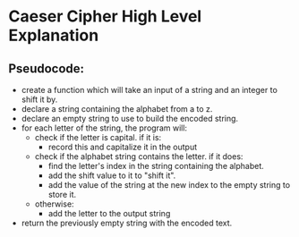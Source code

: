 # Caeser Cipher High Level Explanation
## Pseudocode:
  * create a function which will take an input of a string and an integer to shift it by.
  * declare a string containing the alphabet from a to z.
  * declare an empty string to use to build the encoded string.
  * for each letter of the string, the program will:
    * check if the letter is capital. if it is:
      * record this and capitalize it in the output
    * check if the alphabet string contains the letter.  if it does:
      * find the letter's index in the string containing the alphabet.
      * add the shift value to it to "shift it".
      * add the value of the string at the new index to the empty string to store it.
    * otherwise:
      * add the letter to the output string
  * return the previously empty string with the encoded text.
